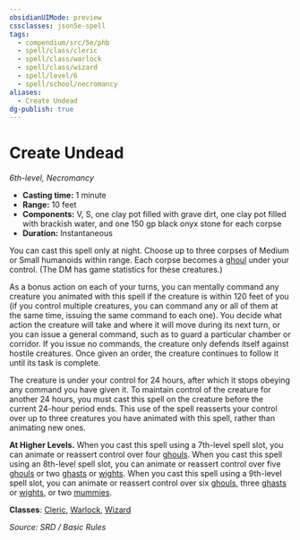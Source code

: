 ```yaml
---
obsidianUIMode: preview
cssclasses: json5e-spell
tags:
  - compendium/src/5e/phb
  - spell/class/cleric
  - spell/class/warlock
  - spell/class/wizard
  - spell/level/6
  - spell/school/necromancy
aliases:
  - Create Undead
dg-publish: true
---
```

# Create Undead
*6th-level, Necromancy*  

- **Casting time:** 1 minute
- **Range:** 10 feet
- **Components:** V, S, one clay pot filled with grave dirt, one clay pot filled with brackish water, and one 150 gp black onyx stone for each corpse
- **Duration:** Instantaneous

You can cast this spell only at night. Choose up to three corpses of Medium or Small humanoids within range. Each corpse becomes a [ghoul](compendium/bestiary/undead/ghoul.md) under your control. (The DM has game statistics for these creatures.)

As a bonus action on each of your turns, you can mentally command any creature you animated with this spell if the creature is within 120 feet of you (if you control multiple creatures, you can command any or all of them at the same time, issuing the same command to each one). You decide what action the creature will take and where it will move during its next turn, or you can issue a general command, such as to guard a particular chamber or corridor. If you issue no commands, the creature only defends itself against hostile creatures. Once given an order, the creature continues to follow it until its task is complete.

The creature is under your control for 24 hours, after which it stops obeying any command you have given it. To maintain control of the creature for another 24 hours, you must cast this spell on the creature before the current 24-hour period ends. This use of the spell reasserts your control over up to three creatures you have animated with this spell, rather than animating new ones.

**At Higher Levels.** When you cast this spell using a 7th-level spell slot, you can animate or reassert control over four [ghouls](compendium/bestiary/undead/ghoul.md). When you cast this spell using an 8th-level spell slot, you can animate or reassert control over five [ghouls](compendium/bestiary/undead/ghoul.md) or two [ghasts](compendium/bestiary/undead/ghast.md) or [wights](compendium/bestiary/undead/wight.md). When you cast this spell using a 9th-level spell slot, you can animate or reassert control over six [ghouls](compendium/bestiary/undead/ghoul.md), three [ghasts](compendium/bestiary/undead/ghast.md) or [wights](compendium/bestiary/undead/wight.md), or two [mummies](compendium/bestiary/undead/mummy.md).

**Classes**: [Cleric](cleric.md), [Warlock](warlock.md), [Wizard](wizard.md)

*Source: SRD / Basic Rules*
